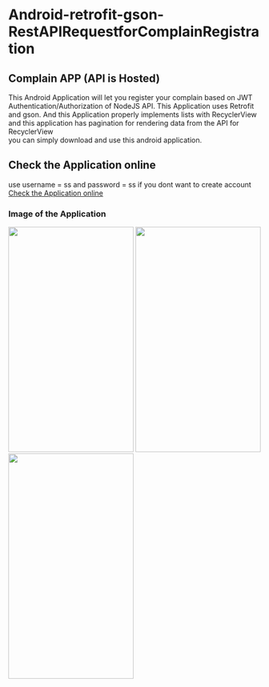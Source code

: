 # Android-retrofit-gson-RestAPIRequestforComplainRegistration
## Complain APP (API is Hosted)

This Android Application will let you register your complain based on JWT Authentication/Authorization of NodeJS API. This Application uses Retrofit and gson. And this Application properly implements lists with RecyclerView and this application has pagination for rendering data from the API for RecyclerView   
you can simply download and use this android application.

## Check the Application online 
use username = ss and password = ss  if you dont want to create account
<a href="https://appetize.io/app/e9wue6198vcu5u6aqzx90n7d5r">Check the Application online </a>

### Image of the Application
<p float="left">
<img src="https://github.com/seifeakalu/Android-retrofit-gson-RestAPIRequestforComplainRegistration/blob/master/APK%20file/login.PNG" width="250" height="450" />
<img src="https://github.com/seifeakalu/Android-retrofit-gson-RestAPIRequestforComplainRegistration/blob/master/APK%20file/registeration.PNG" width="250" height="450" />
<img src="https://github.com/seifeakalu/Android-retrofit-gson-RestAPIRequestforComplainRegistration/blob/master/APK%20file/mainpage.PNG" width="250" height="450" />
</p>
